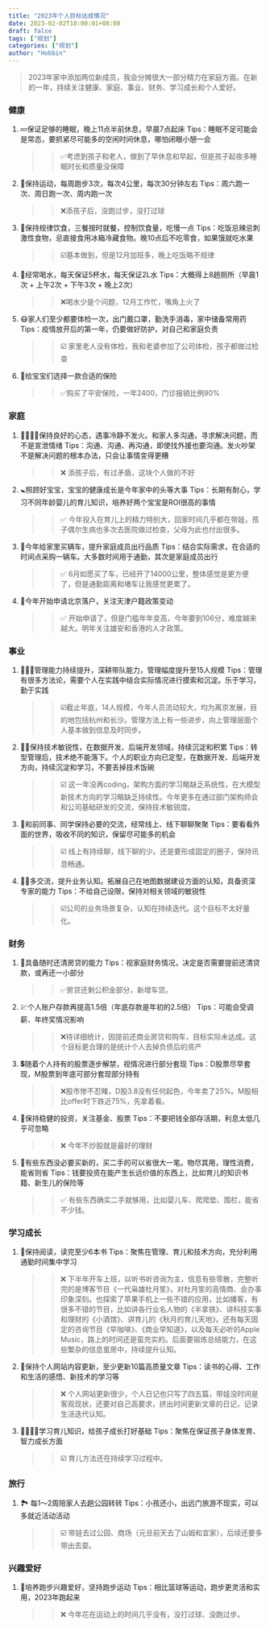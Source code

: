 ```yaml
---
title: "2023年个人目标达成情况"
date: 2023-02-02T10:00:01+08:00
draft: false
tags: ["规划"]
categories: ["规划"]
author: "Hobbin"
---
```


> 2023年家中添加两位新成员，我会分摊很大一部分精力在家庭方面。在新的一年，持续关注健康、家庭、事业、财务、学习成长和个人爱好。

### 健康

1. 💤保证足够的睡眠，晚上11点半前休息，早晨7点起床
    Tips：睡眠不足可能会是常态，要抓紧尽可能多的空闲时间休息，哪怕闭眼小憩一会
	>> ✅考虑到孩子和老人，做到了早休息和早起，但是孩子起夜多睡眠时长和质量没保障
2. 🏃保持运动，每周跑步3次，每次4公里，每次30分钟左右
    Tips：周六跑一次、周日跑一次、周内跑一次 
	>> ❌添孩子后，没跑过步，没打过球
3. 🥢保持规律饮食，三餐按时就餐，控制饮食量，吃慢一点
    Tips：吃饭忌辣忌刺激性食物，忌直接食用冰箱冷藏食物。晚10点后不吃零食，如果饿就吃水果
	>> ☑️基本做到，但是12月加班多，晚上吃饭略不规律
4. 🥃经常喝水，每天保证5杯水，每天保证2L水
    Tips：大概得上8趟厕所（早晨1次 + 上午2次 + 下午3次 + 晚上2次）
	>> ❌喝水少是个问题，12月工作忙，嘴角上火了
5. 😷家人们至少都要体检一次，出门戴口罩，勤洗手消毒，家中储备常用药
    Tips：疫情放开后的第一年，仍要做好防护，对自己和家庭负责
	>> ☑️ 家里老人没有体检，我和老婆参加了公司体检，孩子都做过检查
6. 👶给宝宝们选择一款合适的保险
	>> ✅购买了平安保险，一年2400，门诊报销比例90%


### 家庭

1. 👨‍👩‍👦‍👦保持良好的心态，遇事冷静不发火。和家人多沟通，寻求解决问题，而不是宣泄情绪
    Tips：沟通、沟通、再沟通，即使找外援也要沟通。发火吵架不是解决问题的根本办法，只会让事情变得更糟
	>> ❌ 添孩子后，有过矛盾，这块个人做的不好
2. 🚼照顾好宝宝，宝宝的健康成长是今年家中的头等大事
    Tips：长期有耐心，学习不同年龄婴儿的育儿知识，培养好两个宝宝是ROI很高的事情
	>> ✅ 今年投入在育儿上的精力特别大，回家时间几乎都在带娃，孩子偶尔生病也多次去医院做过检查，父母为此也付出很多。
3. 🚗今年给家里买辆车，提升家庭成员出行品质
    Tips：结合实际需求，在合适的时间点采购一辆车。大多数时间用于通勤，其次是家庭成员出行
	>> ✅ 6月如愿买了车，已经开了14000公里，整体感觉是更方便了，但是通勤距离和堵车让我感觉更累了。
4. 📄今年开始申请北京落户，关注天津户籍政策变动
	>> ✅ 开始申请了，但是门槛年年变高，今年要到106分，难度越来越大。明年关注雄安和香港的人才政策。


### 事业

1. 👨🏻‍💼管理能力持续提升，深耕带队能力，管理幅度提升至15人规模
    Tips：管理有很多方法论，需要个人在实践中结合实际情况进行摸索和沉淀。乐于学习，勤于实践
	>> ☑️截止年底，14人规模，今年人员流动较大，均为离京发展，目的地包括杭州和长沙。管理方法上有一些进步，向上管理层面个人基本做到信息及时同步。
2. 👨‍💻保持技术敏锐性，在数据开发、后端开发领域，持续沉淀和积累
    Tips：转型管理后，技术绝不能落下。个人的职业方向已定型，在数据开发、后端开发方向，持续沉淀和学习，不要丢掉技术饭碗
	>> ☑️ 这一年没再coding，架构方面的学习略缺乏系统性，在大模型新技术方向的学习略缺乏持续性。今年更多在通过部门架构师会和公司基础研发的交流，保持技术敏锐度。
3. 🤝和前同事、同学保持必要的交流，经常线上、线下聊聊聚聚
    Tips：要看看外面的世界，吸收不同的知识，保留尽可能多的机会
	>> ☑️ 线上有持续聊，线下聊的少。还是要形成固定的圈子，保持讯息畅通。
4. 🧑‍💻多交流，提升业务认知。拓展自己在地图数据建设方面的认知，具备资深专家的能力
    Tips：不给自己设限，保持对相关领域的敏锐性
	>> ☑️公司的业务场景复杂，认知在持续迭代。这个目标不太好量化。

### 财务

1. 🏦具备随时还清房贷的能力
   Tips：视家庭财务情况，决定是否需要提前还清贷款，或再还一小部分
	>> ✅房贷还剩公积金部分，新增车贷。
2. 💹个人账户存款再提高1.5倍（年底存款是年初的2.5倍）
   Tips：可能会受调薪、年终奖情况影响 
	>> ❌待详细统计，因提前还商业房贷和购车，目标实际未达成。这个目标更合理的是统计个人去掉负债后的资产
3. 💲随着个人持有的股票逐步解禁，视情况进行部分套现
   Tips：D股票尽早套现，M股票到年底可部分套现部分持有
	>> ❌股市惨不忍睹，D股3.8没有任何起色，今年卖了25%。M股相比offer时下跌近75%，先拿着看。
4. 🤑保持稳健的投资，关注基金、股票
   Tips：不要把钱全部存活期，利息太低几乎可忽略
	>> ❌ 今年不炒股就是最好的理财
5. 💸有些东西没必要买新的，买二手的可以省很大一笔。物尽其用，理性消费，能省则省
   Tips：钱要投资在能产生长远价值的东西上，比如育儿的知识书籍、新生儿的保险等
	>> ✅ 有些东西确实二手就够用，比如婴儿车、爬爬垫、围栏，能省不少钱。

### 学习成长

1. 📖保持阅读，读完至少6本书
   Tips：聚焦在管理、育儿和技术方向，充分利用通勤时间集中学习
	>> ❌ 下半年开车上班，以听书听咨询为主，信息有些零散，完整听完的是博客节目《一代枭雄杜月笙》，对杜月笙的高情商、会办事印象深刻。也探索了苹果手机上一些不错的应用，比如播客，有很多不错的节目，比如讲各行业名人物的《半拿铁》、讲科技实事和理财的《小酒馆》、讲育儿的《秋月的育儿天地》。还有每天固定的咨询节目《早咖啡》、《商业早知道》，以及每天必听的Apple Music，路上的时间还是蛮充实的。后面要锻炼总结能力，在这些繁杂的信息茧房中，持续提升认知。
2. 🔗保持个人网站内容更新，至少更新10篇高质量文章
   Tips：读书的心得、工作和生活的感悟、新技术的学习等
	>> ❌ 个人网站更新很少，个人日记也只写了四五篇，带娃没时间是客观现状，还要对自己高要求，挤出时间更新文章的日记，记录生活迭代认知。
3. 👨‍👩‍👦‍👦学习育儿知识，给孩子成长打好基础
   Tips：聚焦在保证孩子身体发育、智力成长方面
	>> ☑️ 育儿方法还在持续学习过程中。

### 旅行

1. 🏞️ 每1～2周陪家人去趟公园转转
   Tips：小孩还小，出远门旅游不现实，可以多就近活动活动
	>> ☑️ 带娃去过公园、商场（元旦前天去了山姆和宜家），后续还要多带出去耍。


### 兴趣爱好

1. 🏃培养跑步兴趣爱好，坚持跑步运动
    Tips：相比篮球等运动，跑步更灵活和实用，2023年跑起来
	>> ❌ 今年花在运动上的时间几乎没有，没打过球、没跑过步。






